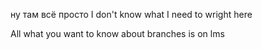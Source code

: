 ну там всё просто 
I don't know what I need to wright here

All what you want to know about branches is on lms